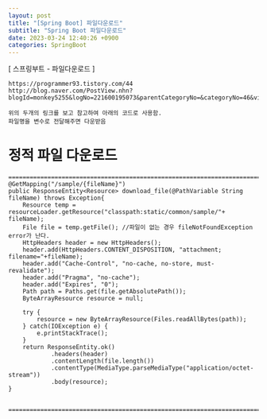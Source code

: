 ```yaml
---
layout: post
title: "[Spring Boot] 파일다운로드"
subtitle: "Spring Boot 파일다운로드"
date: 2023-03-24 12:40:26 +0900
categories: SpringBoot
---
```

[ 스프링부트 - 파일다운로드 ]


	https://programmer93.tistory.com/44
	http://blog.naver.com/PostView.nhn?blogId=monkey5255&logNo=221600195073&parentCategoryNo=&categoryNo=46&viewDate=&isShowPopularPosts=false&from=postView

	위의 두개의 링크를 보고 참고하여 아래의 코드로 사용함.
	파일명을 변수로 전달해주면 다운받음

# 정적 파일 다운로드


	=====================================================================================================================================================
    @GetMapping("/sample/{fileName}")
    public ResponseEntity<Resource> download_file(@PathVariable String fileName) throws Exception{
        Resource temp = resourceLoader.getResource("classpath:static/common/sample/"+ fileName);
        File file = temp.getFile();	//파일이 없는 경우 fileNotFoundException error가 난다.
        HttpHeaders header = new HttpHeaders();
        header.add(HttpHeaders.CONTENT_DISPOSITION, "attachment; filename="+fileName);
        header.add("Cache-Control", "no-cache, no-store, must-revalidate");
        header.add("Pragma", "no-cache");
        header.add("Expires", "0");
        Path path = Paths.get(file.getAbsolutePath());
        ByteArrayResource resource = null;

        try {
            resource = new ByteArrayResource(Files.readAllBytes(path));
        } catch(IOException e) {
            e.printStackTrace();
        }
        return ResponseEntity.ok()
                .headers(header)
                .contentLength(file.length())
                .contentType(MediaType.parseMediaType("application/octet-stream"))
                .body(resource);
    }


	=====================================================================================================================================================                                    
